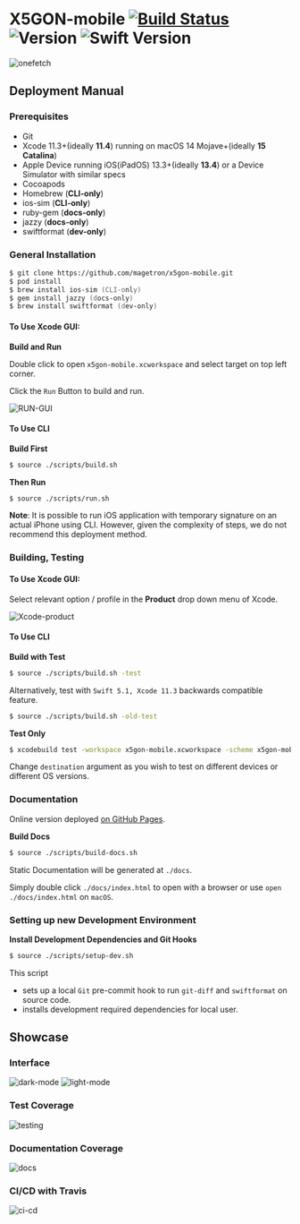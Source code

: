 # X5GON-mobile [![Build Status](https://travis-ci.com/magetron/X5GON-mobile.svg?token=1egyyzxUBmAzQpnmo8g4&branch=master)](https://travis-ci.com/magetron/X5GON-mobile) ![Version](https://img.shields.io/badge/v-0.3-blue) ![Swift Version](https://img.shields.io/badge/Swift-5-red) 

![onefetch](./images/onefetch.png)

## Deployment Manual

### Prerequisites

* Git
* Xcode 11.3+(ideally **11.4**) running on macOS 14 Mojave+(ideally **15 Catalina**)
* Apple Device running iOS(iPadOS) 13.3+(ideally **13.4**) or a Device Simulator with similar specs
* Cocoapods
* Homebrew (**CLI-only**)
* ios-sim (**CLI-only**)
* ruby-gem (**docs-only**)
* jazzy (**docs-only**)
* swiftformat (**dev-only**)

### General Installation

```zsh
$ git clone https://github.com/magetron/x5gon-mobile.git
$ pod install 
$ brew install ios-sim (CLI-only)
$ gem install jazzy (docs-only)
$ brew install swiftformat (dev-only)
```

#### To Use Xcode GUI:

**Build and Run**

Double click to open `x5gon-mobile.xcworkspace` and select target on top left corner.

Click the `Run` Button to build and run.

![RUN-GUI](./images/gui-run.png)

#### To Use CLI

**Build First**

```zsh
$ source ./scripts/build.sh
```

**Then Run**

```zsh
$ source ./scripts/run.sh
```

**Note**: It is possible to run iOS application with temporary signature on an actual iPhone using CLI. However, given the complexity of steps, we do not recommend this deployment method. 

### Building, Testing 

#### To Use Xcode GUI:

Select relevant option / profile in the **Product** drop down menu of Xcode.

![Xcode-product](./images/xcode-product.png)

#### To Use CLI

**Build with Test**

```zsh
$ source ./scripts/build.sh -test
```

Alternatively, test with `Swift 5.1, Xcode 11.3` backwards compatible feature.

```zsh
$ source ./scripts/build.sh -old-test
```

**Test Only**

```zsh
$ xcodebuild test -workspace x5gon-mobile.xcworkspace -scheme x5gon-mobile -destination 'platform=iOS Simulator,name=iPhone 11 Pro Max,OS=13.4'
```

Change `destination` argument as you wish to test on different devices or different OS versions.

### Documentation

Online version deployed [on GitHub Pages](https://patrickwu.uk/X5GON-mobile).

**Build Docs**

```zsh
$ source ./scripts/build-docs.sh
```

Static Documentation will be generated at `./docs`. 

Simply double click `./docs/index.html` to open with a browser or use `open ./docs/index.html` on `macOS`.

### Setting up new Development Environment

**Install Development Dependencies and Git Hooks**

```zsh
$ source ./scripts/setup-dev.sh
```

This script
* sets up a local `Git` pre-commit hook to run `git-diff` and `swiftformat` on source code.
* installs development required dependencies for local user.


## Showcase

### Interface

![dark-mode](./images/showcase-dark.png)
![light-mode](./images/showcase-light.png)

### Test Coverage

![testing](./images/testing.png)

### Documentation Coverage

![docs](./images/docs.png)

### CI/CD with Travis

![ci-cd](./images/ci-cd.png)
